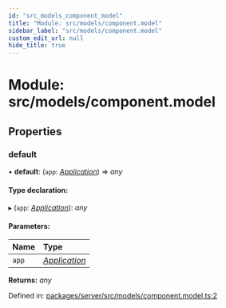 ```yaml
---
id: "src_models_component_model"
title: "Module: src/models/component.model"
sidebar_label: "src/models/component.model"
custom_edit_url: null
hide_title: true
---
```


# Module: src/models/component.model

## Properties

### default

• **default**: (`app`: [*Application*](src_declarations.md#application)) => *any*

#### Type declaration:

▸ (`app`: [*Application*](src_declarations.md#application)): *any*

#### Parameters:

Name | Type |
:------ | :------ |
`app` | [*Application*](src_declarations.md#application) |

**Returns:** *any*

Defined in: [packages/server/src/models/component.model.ts:2](https://github.com/xr3ngine/xr3ngine/blob/66a84a950/packages/server/src/models/component.model.ts#L2)
